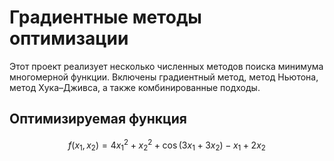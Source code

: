 # Градиентные методы оптимизации

Этот проект реализует несколько численных методов поиска минимума многомерной функции. Включены градиентный метод, метод Ньютона, метод Хука–Дживса, а также комбинированные подходы.

## Оптимизируемая функция

```math
f(x_1, x_2) = 4x_1^2 + x_2^2 + \cos(3x_1 + 3x_2) - x_1 + 2x_2
